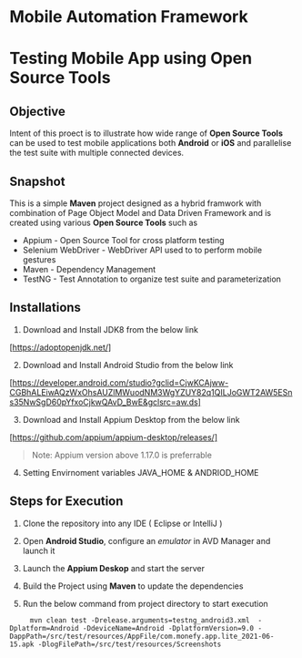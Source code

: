 Mobile Automation Framework
=======================

# Testing Mobile App using Open Source Tools

## Objective

Intent of this proect is to illustrate how wide range of **Open Source Tools** can be used to test mobile applications both **Android** or **iOS** and parallelise the test suite with multiple connected devices.

## Snapshot

This is a simple **Maven** project designed as a hybrid framwork with combination of Page Object Model and Data Driven Framework and is created using various **Open Source Tools** such as

* Appium - Open Source Tool for cross platform testing
* Selenium WebDriver - WebDriver API used to to perform mobile gestures
* Maven - Dependency Management
* TestNG - Test Annotation to organize test suite and parameterization

## Installations

1. Download and Install JDK8 from the below link

[https://adoptopenjdk.net/]

2. Download and Install Android Studio from the below link

[https://developer.android.com/studio?gclid=CjwKCAjww-CGBhALEiwAQzWxOhsAUZlMWuodNM3WgYZUY82q1QILJoGWT2AW5ESns35NwSgD60pYfxoCjkwQAvD_BwE&gclsrc=aw.ds]

3. Download and Install Appium Desktop from the below link 

[https://github.com/appium/appium-desktop/releases/]

>Note: Appium version above  1.17.0 is preferrable

4. Setting Envirnoment variables JAVA_HOME & ANDRIOD_HOME

## Steps for Execution

1. Clone  the repository into any IDE ( Eclipse or IntelliJ )

2. Open **Android Studio**, configure an _emulator_ in AVD Manager and launch it

3. Launch the **Appium Deskop** and start the server

4. Build the Project using **Maven** to update the dependencies

5. Run the below command from project directory to start execution

```
     mvn clean test -Drelease.arguments=testng_android3.xml  -Dplatform=Android -DdeviceName=Android -DplatformVersion=9.0 -DappPath=/src/test/resources/AppFile/com.monefy.app.lite_2021-06-15.apk -DlogFilePath=/src/test/resources/Screenshots
```
